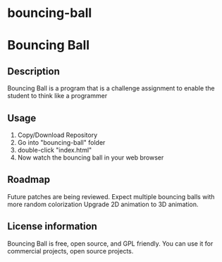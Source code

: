 # bouncing-ball
<h1>Bouncing Ball</h1>

## Description
Bouncing Ball is a program that is a challenge assignment to enable the student to think like a programmer

## Usage
<ol>
  <li>Copy/Download Repository</li>
  <li>Go into "bouncing-ball" folder</li>
  <li>double-click "index.html"</li>
  <li>Now watch the bouncing ball in your web browser</li>
</ol>

## Roadmap
Future patches are being reviewed.
Expect multiple bouncing balls with more random colorization
Upgrade 2D animation to 3D animation.

## License information

Bouncing Ball is free, open source, and GPL friendly. You can use it for
commercial projects, open source projects.
